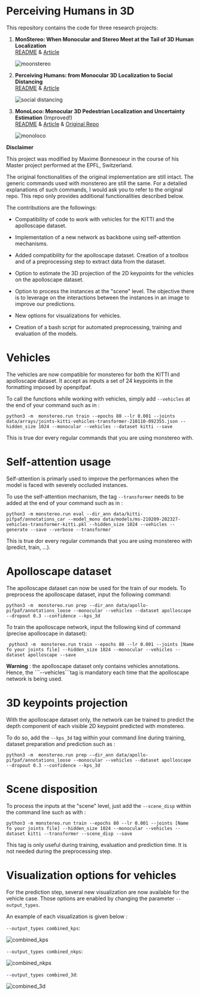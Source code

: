 # Perceiving Humans in 3D

This repository contains the code for three research projects:

1. **MonStereo: When Monocular and Stereo Meet at the Tail of 3D Human Localization**   
[README](https://github.com/vita-epfl/monstereo/tree/master/docs/MonStereo.md) & [Article](https://arxiv.org/abs/2008.10913)

    ![moonstereo](docs/out_005523.png)

2.  **Perceiving Humans: from Monocular 3D Localization to Social Distancing**         
 [README](https://github.com/vita-epfl/monstereo/tree/master/docs/SocialDistancing.md) & [Article](https://arxiv.org/abs/2009.00984)
 
    ![social distancing](docs/pull_sd.png)
 
3.  **MonoLoco: Monocular 3D Pedestrian Localization and Uncertainty Estimation**  (Improved!)       
[README](https://github.com/vita-epfl/monstereo/tree/master/docs/MonoLoco.md) & [Article](https://arxiv.org/abs/1906.06059)  & [Original Repo](https://github.com/vita-epfl/monoloco)

    ![monoloco](docs/truck.png)



**Disclaimer**

This project was modified by Maxime Bonnesoeur in the course of his Master project performed at the EPFL, Switzerland.

The original fonctionalities of the original implementation are still intact. The generic commands used with monstereo are still the same. For a detailed explanations of such commands, I would ask you to refer to the original repo. This repo only provides additional functionalities described below.

The contributions are the followings:

* Compatibility of code to work with vehicles for the KITTI and the apolloscape dataset.

* Implementation of a new network as backbone using self-attention mechanisms.

* Added compatibility for the apolloscape dataset. Creation of a toolbox and of a preprocessing step to extract data from the dataset.

* Option to estimate the 3D projection of the 2D keypoints for the vehicles on the apolloscape dataset.

* Option to process the instances at the "scene" level. The objective there is to leverage on the interactions between the instances in an image to improve our predictions.

* New options for visualizations for vehicles.

* Creation of a bash script for automated preprocessing, training and evaluation of the models.

# Vehicles

The vehicles are now compatible for monstereo for both the KITTI and apolloscape dataset. 
It accept as inputs a set of 24 keypoints in the formatting imposed by openpifpaf.

To call the functions while working with vehicles, simply add ```--vehicles``` at the end of your command such as in :

```python3 -m  monstereo.run train --epochs 80 --lr 0.001 --joints data/arrays/joints-kitti-vehicles-transformer-210110-092355.json --hidden_size 1024 --monocular --vehicles --dataset kitti --save```

This is true dor every regular commands that you are using monstereo with.

# Self-attention usage

Self-attention is primarly used to improve the performances when the model is faced with severely occluded instances.

To use the self-attention mechanism, the tag ```--transformer``` needs to be added at the end of your command such as in :

```python3 -m monstereo.run eval --dir_ann data/kitti-pifpaf/annotations_car --model_mono data/models/ms-210209-202327-vehicles-transformer-kitti.pkl --hidden_size 1024 --vehicles --generate --save --verbose --transformer```


This is true dor every regular commands that you are using monstereo with (predict, train, ...).

# Apolloscape dataset

The apolloscape dataset can now be used for the train of our models. To preprocess the apolloscape dataset, input the following command: 

```python3 -m  monstereo.run prep --dir_ann data/apollo-pifpaf/annotations_loose --monocular --vehicles --dataset apolloscape --dropout 0.3 --confidence --kps_3d```


To train the apolloscape network, input the following kind of command (precise apolloscape in dataset):

``` python3 -m  monstereo.run train --epochs 80 --lr 0.001 --joints [Name fo your joints file] --hidden_size 1024 --monocular --vehicles --dataset apolloscape --save```



**Warning** : the apolloscape dataset only contains vehicles annotations. Hence, the ´´´--vehicles´´´tag is mandatory each time that the apolloscape network is being used.

# 3D keypoints projection

With the apolloscape dataset only, the network can be trained to predict the depth component of each visible 2D keypoint predicted with monstereo.

To do so, add the ```--kps_3d``` tag within your command line during training, dataset preparation and prediction such as :

```python3 -m  monstereo.run prep --dir_ann data/apollo-pifpaf/annotations_loose --monocular --vehicles --dataset apolloscape --dropout 0.3 --confidence --kps_3d```

# Scene disposition

To process the inputs at the "scene" level, just add the ```--scene_disp``` within the command line such as with :

```python3 -m monstereo.run train --epochs 80 --lr 0.001 --joints [Name fo your joints file] --hidden_size 1024 --monocular --vehicles --dataset kitti --transformer --scene_disp --save```

This tag is only useful during training, evaluation and prediction time. It is not needed during the preprocessing step.

# Visualization options for vehicles


For the prediction step, several new visualization are now available for the vehicle case. Those options are enabled by changing the parameter ```--output_types```.

An example of each visualization is given below :



```--output_types combined_kps```:

![combined_kps](docs/test_visu_vehicles/000025.png.combined_kps.png)


```--output_types combined_nkps```:

![combined_nkps](docs/test_visu_vehicles/000025.png.combined_nkps.png)

```--output_types combined_3d```:

![combined_3d](docs/test_visu_vehicles/000025.png.combined_3d.png)